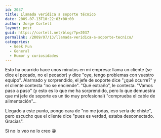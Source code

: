 ```yaml
---
id: 2037
title: Llamada verídica a soporte técnico
date: 2009-07-13T10:22:03+00:00
author: Jorge Cortell
layout: post
guid: https://cortell.net/blog/?p=2037
permalink: /2009/07/13/llamada-veridica-a-soporte-tecnico/
categories:
  - Geek Fun
  - General
  - Humor y curiosidades
---
```

Esto ha ocurrido hace unos minutos en mi empresa: llama un cliente (se dice el pecado, no el pecador) y dice "oye, tengo problemas con vuestro equipo". Alarmado y sorprendido, el jefe de soporte dice "¿qué ocurre?" y el cliente contesta "no se enciende". "Qué extraño", le contesta. "Vamos paso a paso" (y esto es lo que me ha sorprendido, pero lo que demuestra que mi jefe de soporte es un tío muy profesional) "comprueba el cable de alimentación"...

Llegado a este punto, pongo cara de "no me jodas, eso sería de chiste", pero escucho que el cliente dice "pues es verdad, estaba desconectado. Gracias".

Si no lo veo no lo creo 😀